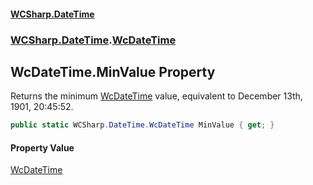 #### [WCSharp.DateTime](README.md 'README')
### [WCSharp.DateTime](WCSharp.DateTime.md 'WCSharp.DateTime').[WcDateTime](WCSharp.DateTime.WcDateTime.md 'WCSharp.DateTime.WcDateTime')

## WcDateTime.MinValue Property

Returns the minimum [WcDateTime](WCSharp.DateTime.WcDateTime.md 'WCSharp.DateTime.WcDateTime') value, equivalent to December 13th, 1901, 20:45:52.

```csharp
public static WCSharp.DateTime.WcDateTime MinValue { get; }
```

#### Property Value
[WcDateTime](WCSharp.DateTime.WcDateTime.md 'WCSharp.DateTime.WcDateTime')